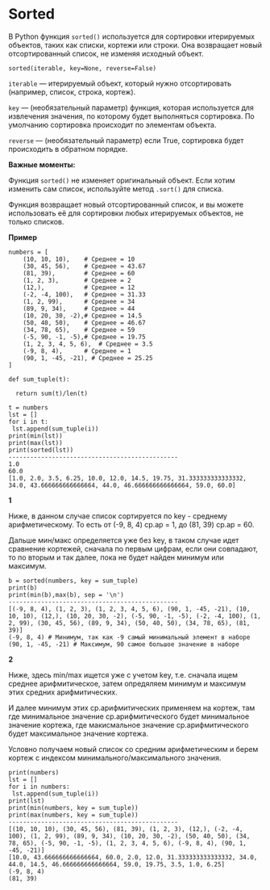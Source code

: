 # **Sorted**

В Python функция `sorted()` используется для сортировки итерируемых объектов, таких как списки, кортежи или строки. Она возвращает новый отсортированный список, не изменяя исходный объект.

```
sorted(iterable, key=None, reverse=False)
```

`iterable` — итерируемый объект, который нужно отсортировать (например, список, строка, кортеж).

`key` — (необязательный параметр) функция, которая используется для извлечения значения, по которому будет выполняться сортировка. По умолчанию сортировка происходит по элементам объекта.

`reverse` — (необязательный параметр) если True, сортировка будет происходить в обратном порядке.

**Важные моменты:**

Функция `sorted()` не изменяет оригинальный объект. Если хотим изменить сам список, используйте метод `.sort()` для списка.

Функция возвращает новый отсортированный список, и вы можете использовать её для сортировки любых итерируемых объектов, не только списков.

**Пример**

```
numbers = [
    (10, 10, 10),    # Среднее = 10
    (30, 45, 56),    # Среднее ≈ 43.67
    (81, 39),        # Среднее = 60
    (1, 2, 3),       # Среднее = 2
    (12,),           # Среднее = 12
    (-2, -4, 100),   # Среднее ≈ 31.33
    (1, 2, 99),      # Среднее ≈ 34
    (89, 9, 34),     # Среднее ≈ 44
    (10, 20, 30, -2),# Среднее = 14.5
    (50, 40, 50),    # Среднее = 46.67
    (34, 78, 65),    # Среднее ≈ 59
    (-5, 90, -1, -5),# Среднее = 19.75
    (1, 2, 3, 4, 5, 6),  # Среднее = 3.5
    (-9, 8, 4),      # Среднее = 1
    (90, 1, -45, -21), # Среднее = 25.25
]

def sum_tuple(t):

  return sum(t)/len(t)
```

```
t = numbers
lst = []
for i in t:
 lst.append(sum_tuple(i))
print(min(lst))
print(max(lst))
print(sorted(lst))
-----------------------------------------------
1.0
60.0
[1.0, 2.0, 3.5, 6.25, 10.0, 12.0, 14.5, 19.75, 31.333333333333332, 34.0, 43.666666666666664, 44.0, 46.666666666666664, 59.0, 60.0]
```

**1**

Ниже, в данном случае список сортируется по key - среднему арифметическому. То есть от (-9, 8, 4) ср.ар = 1, до (81, 39) ср.ар = 60.

Дальше мин/макс определяется уже без key, в таком случае идет сравнение кортежей, сначала по первым цифрам, если они совпадают, то по вторым и так далее, пока не будет найден минимум или максимум.

```
b = sorted(numbers, key = sum_tuple)
print(b)
print(min(b),max(b), sep = '\n')
-----------------------------------------------
[(-9, 8, 4), (1, 2, 3), (1, 2, 3, 4, 5, 6), (90, 1, -45, -21), (10, 10, 10), (12,), (10, 20, 30, -2), (-5, 90, -1, -5), (-2, -4, 100), (1, 2, 99), (30, 45, 56), (89, 9, 34), (50, 40, 50), (34, 78, 65), (81, 39)]
(-9, 8, 4) # Минимум, так как -9 самый минимальный элемент в наборе
(90, 1, -45, -21) # Максимум, 90 самое большое значение в наборе
```

**2**

Ниже, здесь min/max ищется уже с учетом key, т.е. сначала ищем среднее арифмитическое, затем опредяляем минимум и максимум этих средних арифмитических.

И далее минимум этих ср.арифмитических применяем на кортеж, там где минимальное значение ср.арифмитического будет минимальное значение кортежа, где макисмальное значение ср.арифмитического будет максимальное значение кортежа.

Условно получаем новый список со средним арифметическим и берем кортеж с индексом минимального/максимального значения.

```
print(numbers)
lst = []
for i in numbers:
 lst.append(sum_tuple(i))
print(lst)
print(min(numbers, key = sum_tuple))
print(max(numbers, key = sum_tuple))
-----------------------------------------------
[(10, 10, 10), (30, 45, 56), (81, 39), (1, 2, 3), (12,), (-2, -4, 100), (1, 2, 99), (89, 9, 34), (10, 20, 30, -2), (50, 40, 50), (34, 78, 65), (-5, 90, -1, -5), (1, 2, 3, 4, 5, 6), (-9, 8, 4), (90, 1, -45, -21)]
[10.0, 43.666666666666664, 60.0, 2.0, 12.0, 31.333333333333332, 34.0, 44.0, 14.5, 46.666666666666664, 59.0, 19.75, 3.5, 1.0, 6.25]
(-9, 8, 4)
(81, 39)
```












